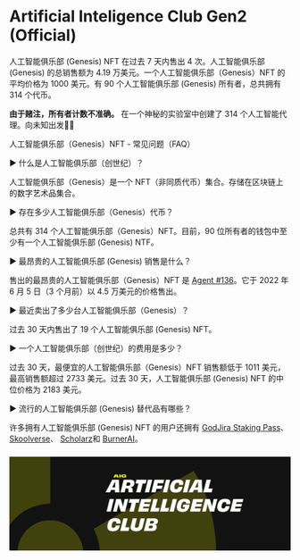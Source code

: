 # Artificial Inteligence Club Gen2 (Official)

人工智能俱乐部 (Genesis) NFT 在过去 7 天内售出 4 次。人工智能俱乐部 (Genesis) 的总销售额为 4.19 万美元。一个人工智能俱乐部（Genesis）NFT 的平均价格为 1000 美元。有 90 个人工智能俱乐部 (Genesis) 所有者，总共拥有 314 个代币。

**由于赌注，所有者计数不准确。** 在一个神秘的实验室中创建了 314 个人工智能代理。向未知出发🥼🧪

人工智能俱乐部（Genesis）NFT - 常见问题（FAQ）

▶ 什么是人工智能俱乐部（创世纪）？

人工智能俱乐部（Genesis）是一个 NFT（非同质代币）集合。存储在区块链上的数字艺术品集合。

▶ 存在多少人工智能俱乐部（Genesis）代币？

总共有 314 个人工智能俱乐部（Genesis）NFT。目前，90 位所有者的钱包中至少有一个人工智能俱乐部 (Genesis) NTF。

▶ 最昂贵的人工智能俱乐部 (Genesis) 销售是什么？

售出的最昂贵的人工智能俱乐部（Genesis）NFT 是 [Agent #136](https://www.nft-stats.com/asset/0xb78f1a96f6359ef871f594acb26900e02bfc8d00/136)。它于 2022 年 6 月 5 日（3 个月前）以 4.5 万美元的价格售出。

▶ 最近卖出了多少台人工智能俱乐部（Genesis）？

过去 30 天内售出了 19 个人工智能俱乐部 (Genesis) NFT。

▶ 一个人工智能俱乐部（创世纪）的费用是多少？

过去 30 天，最便宜的人工智能俱乐部（Genesis）NFT 销售额低于 1011 美元，最高销售额超过 2733 美元。过去 30 天，人工智能俱乐部 (Genesis) NFT 的中位价格为 2183 美元。

▶ 流行的人工智能俱乐部 (Genesis) 替代品有哪些？

许多拥有人工智能俱乐部 (Genesis) NFT 的用户还拥有 [GodJira Staking Pass](https://www.nft-stats.com/collection/godjira-staking-pass)、 [Skoolverse](https://www.nft-stats.com/collection/skoolverse)、 [Scholarz](https://www.nft-stats.com/collection/scholarz)和 [BurnerAI](https://www.nft-stats.com/collection/burnerai)。

### ![1080x360](1080x360.png)



